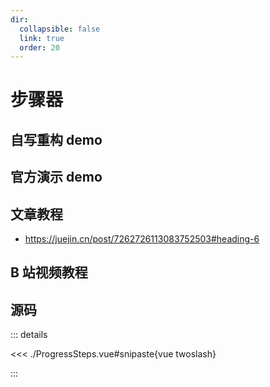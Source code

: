```yaml
---
dir:
  collapsible: false
  link: true
  order: 20
---
```


<script setup >
// import ProgressSteps from "@docs/50projects50days-vue3/02-progress-steps/ProgressSteps.vue";
</script>

# 步骤器

## 自写重构 demo

<demo vue="./ProgressSteps.vue" />
<!-- <ClientOnly>
	<ProgressSteps />
</ClientOnly> -->

## 官方演示 demo

## 文章教程

- https://juejin.cn/post/7262726113083752503#heading-6

## B 站视频教程

## 源码

::: details

<<< ./ProgressSteps.vue#snipaste{vue twoslash}

:::
